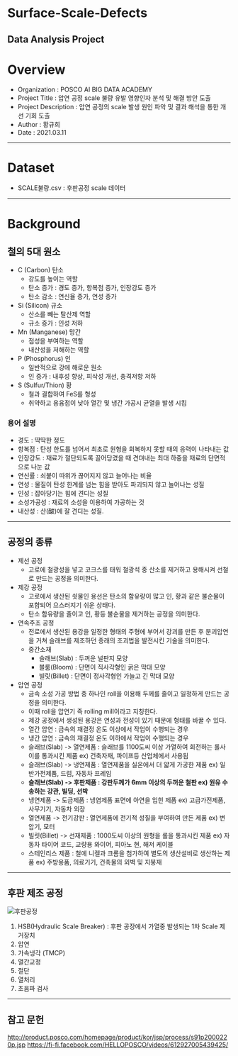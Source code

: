 # Surface-Scale-Defects
Data Analysis Project
-----------------------------
# Overview
* Organization : POSCO AI BIG DATA ACADEMY  
* Project Title : 압연 공정 scale 불량 유발 영향인자 분석 및 해결 방안 도출  
* Project Description : 압연 공정의 scale 발생 원인 파악 및 결과 해석을 통한 개선 기회 도출  
* Author : 황규희  
* Date : 2021.03.11  
-----------------------------
# Dataset  
* SCALE불량.csv : 후판공정 scale 데이터  
-----------------------------
# Background
## 철의 5대 원소
* C (Carbon) 탄소
  - 강도를 높이는 역할
  - 탄소 증가 : 경도 증가, 항복점 증가, 인장강도 증가
  - 탄소 감소 : 연신율 증가, 연성 증가
* Si (Silicon) 규소
  - 산소를 빼는 탈산제 역할
  - 규소 증가 : 인성 저하
* Mn (Manganese) 망간
  - 점성을 부여하는 역할
  - 내산성을 저해하는 역할
* P (Phosphorus) 인
  - 일반적으로 강에 해로운 원소
  - 인 증가 : 내후성 향상, 피삭성 개선, 충격저항 저하
* S (Sulfur/Thion) 황
  - 철과 결합하여 FeS를 형성
  - 취약하고 용융점이 낮아 열간 및 냉간 가공시 균열을 발생 시킴
### 용어 설명
- 경도 : 딱딱한 정도
- 항복점 : 탄성 한도를 넘어서 최초로 원형을 회복하지 못할 때의 응력이 나타내는 값
- 인장강도 : 재료가 절단되도록 끌어당겼을 때 견뎌내는 최대 하중을 재료의 단면적으로 나눈 값
- 연신률 : 쇠붙이 따위가 끊어지지 않고 늘어나는 비율
- 연성 : 물질이 탄성 한계를 넘는 힘을 받아도 파괴되지 않고 늘어나는 성질
- 인성 : 잡아당기는 힘에 견디는 성질
- 소성가공성 : 재료의 소성을 이용하여 가공하는 것
- 내산성 : 산(酸)에 잘 견디는 성질.
------------------------------
## 공정의 종류
* 제선 공정
  - 고로에 철광성을 넣고 코크스를 태워 철광석 중 산소를 제거하고 용해시켜 선철로 만드는 공정을 의미한다.
* 제강 공정
  - 고로에서 생산된 쇳물인 용선은 탄소의 함유량이 많고 인, 황과 같은 불순물이 포함되어 으스러지기 쉬운 상태다.
  - 탄소 함유량을 줄이고 인, 황등 불순물을 제거하는 공정을 의미한다.
* 연속주조 공정
  - 전로에서 생산된 용강을 일정한 형태의 주형에 부어서 강괴를 만든 후 분괴압연을 거쳐 슬래브를 제조하던 종래의 조괴법을 발전시킨 기술을 의미한다.
  - 중간소재
    + 슬래브(Slab) : 두꺼운 널판지 모양
    + 블룸(Bloom) : 단면이 직사각형인 굵은 막대 모양
    + 빌릿(Billet) : 단면이 정사각형인 가늘고 긴 막대 모양
* 압연 공정
  - 금속  소성 가공 방법 중 하나인 roll을 이용해 두께를 줄이고 일정하게 만드는 공정을 의미한다.
  - 이때 roll을 압연기 즉 rolling mill이라고 지칭한다.
  - 제강 공정에서 생성된 용강은 연성과 전성이 있기 때문에 형태를 바꿀 수 있다.
  - 열간 압연 : 금속의 재결정 온도 이상에서 작업이 수행되는 경우
  - 냉간 압연 : 금속의 재결정 온도 이하에서 작업이 수행되는 경우
  - 슬래브(Slab) -> 열연제품 : 슬래브를 1100도씨 이상 가열하여 회전하는 롤사이를 통과시킨 제품 ex) 건축자재, 파이프등 산업체에서 사용됨 
  - 슬래브(Slab) -> 냉연제품 : 열연제품을 실온에서 더 얇게 가공한 제품 ex) 일반가전제품, 드럼, 자동차 프레임
  - **슬래브(Slab) -> 후판제품 : 강판두께가 6mm 이상의 두꺼운 철판 ex) 원유 수송하는 강관, 빌딩, 선박**
  - 냉연제품 -> 도금제품 : 냉염제품 표면에 아연을 입힌 제품 ex) 고급가전제품, 사무기기, 자동차 외장
  - 열연제품 -> 전기강판 : 열연제품에 전기적 성질을 부여하여 만든 제품 ex) 변압기, 모터
  - 빌릿(Billet) -> 선재제품 : 1000도씨 이상의 원형을 롤을 통과시킨 제품 ex) 자동차 타이어 코드, 교량용 와이어, 피아노 현, 해저 케이블
  - 스테인리스 제품 : 철에 니켈과 크롬을 첨가하여 별도의 생산설비로 생산하는 제품 ex) 주방용품, 의료기기, 건축물의 외벽 및 지붕재 
------------------------------
## 후판 제조 공정
![후판공정](https://user-images.githubusercontent.com/49300728/125164940-c2f13680-e1cf-11eb-9532-7028402f14a6.jpg)
1. HSB(Hydraulic Scale Breaker) : 후판 공장에서 가열중 발생되는 1차 Scale 제거장치
2. 압연
3. 가속냉각 (TMCP)
4. 열간교정
5. 절단
6. 열처리
7. 초음파 검사
------------------------------
## 참고 문헌
http://product.posco.com/homepage/product/kor/jsp/process/s91p2000220p.jsp
https://fi-fi.facebook.com/HELLOPOSCO/videos/612927005439425/
